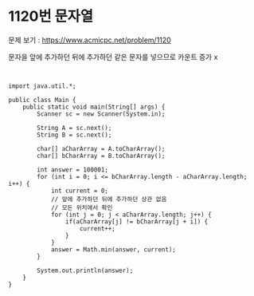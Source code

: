 # 1120번 문자열

문제 보기 : <https://www.acmicpc.net/problem/1120>

문자을 앞에 추가하던 뒤에 추가하던 같은 문자를 넣으므로 카운트 증가 x 



<pre><code>

import java.util.*;

public class Main {
    public static void main(String[] args) {
        Scanner sc = new Scanner(System.in);
        
        String A = sc.next();
        String B = sc.next();

        char[] aCharArray = A.toCharArray();
        char[] bCharArray = B.toCharArray();

        int answer = 100001;
        for (int i = 0; i <= bCharArray.length - aCharArray.length; i++) {
            int current = 0;
            // 앞에 추가하던 뒤에 추가하던 상관 없음
            // 모든 위치에서 확인
            for (int j = 0; j < aCharArray.length; j++) {
                if(aCharArray[j] != bCharArray[j + i]) {
                    current++;
                }
            }
            answer = Math.min(answer, current);
        }

        System.out.println(answer);
    }
}

</code></pre>